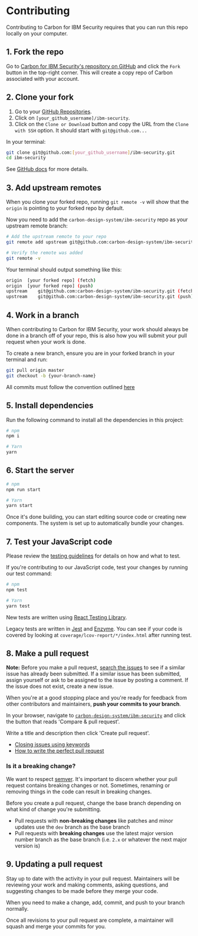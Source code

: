 # Contributing

Contributing to Carbon for IBM Security requires that you can run this repo locally on your computer.

## 1. Fork the repo

Go to
[Carbon for IBM Security's repository on GitHub](https://github.com/carbon-design-system/ibm-security) and click the `Fork` button in the top-right corner. This will create a copy repo of Carbon associated with your account.

## 2. Clone your fork

1.  Go to your [GitHub Repositories](https://github.com/settings/repositories).
2.  Click on `[your_github_username]/ibm-security`.
3.  Click on the `Clone or Download` button and copy the URL from the `Clone with SSH` option. It should start with `git@github.com...`

In your terminal:

```sh
git clone git@github.com:[your_github_username]/ibm-security.git
cd ibm-security
```

See [GitHub docs](https://help.github.com/articles/fork-a-repo/) for more details.

## 3. Add upstream remotes

When you clone your forked repo, running `git remote -v` will show that the `origin` is pointing to your forked repo by default.

Now you need to add the `carbon-design-system/ibm-security` repo as your upstream remote branch:

```sh
# Add the upstream remote to your repo
git remote add upstream git@github.com:carbon-design-system/ibm-security.git

# Verify the remote was added
git remote -v
```

Your terminal should output something like this:

```sh
origin  [your forked repo] (fetch)
origin  [your forked repo] (push)
upstream    git@github.com:carbon-design-system/ibm-security.git (fetch)
upstream    git@github.com:carbon-design-system/ibm-security.git (push)
```

## 4. Work in a branch

When contributing to Carbon for IBM Security, your work should always be done in a branch off of your repo, this is also how you will submit your pull request when your work is done.

To create a new branch, ensure you are in your forked branch in your terminal and run:

```sh
git pull origin master
git checkout -b {your-branch-name}
```

All commits must follow the convention outlined [here](https://www.conventionalcommits.org)

## 5. Install dependencies

Run the following command to install all the dependencies in this project:

```bash
# npm
npm i

# Yarn
yarn
```

## 6. Start the server

```bash
# npm
npm run start

# Yarn
yarn start
```

Once it's done building, you can start editing source code or creating new components. The system is set up to automatically bundle your changes.

## 7. Test your JavaScript code

Please review the [testing guidelines](./docs/testing) for details on how and what to test.

If you're contributing to our JavaScript code, test your changes by running our test command:

```bash
# npm
npm test

# Yarn
yarn test
```

New tests are written using [React Testing Library](https://testing-library.com/).

Legacy tests are written in [Jest](https://jestjs.io) and [Enzyme](https://airbnb.io/enzyme). You can see if your code is covered by looking at `coverage/lcov-report/*/index.html` after
running test.

## 8. Make a pull request

**Note:** Before you make a pull request, [search the issues](https://github.com/carbon-design-system/ibm-security/issues) to see if a similar issue has already been submitted. If a similar issue has been submitted, assign yourself or ask to be assigned to the issue by posting a comment. If the issue does not exist, create a new issue.

When you're at a good stopping place and you're ready for feedback from other contributors and maintainers, **push your commits to your branch**.

In your browser, navigate to [`carbon-design-system/ibm-security`](https://github.com/carbon-design-system/ibm-security) and click the button that reads 'Compare & pull request'.

Write a title and description then click 'Create pull request'.

- [Closing issues using keywords](https://help.github.com/en/articles/closing-issues-using-keywords)
- [How to write the perfect pull request](https://github.blog/2015-01-21-how-to-write-the-perfect-pull-request)

### Is it a breaking change?

We want to respect [semver](https://semver.org). It's important to discern whether your pull request contains breaking changes or not. Sometimes, renaming or removing things in the code can result in breaking changes.

Before you create a pull request, change the base branch depending on what kind of change you're submitting.

- Pull requests with **non-breaking changes** like patches and minor updates use the `dev` branch as the base branch
- Pull requests with **breaking changes** use the latest major version number branch as the base branch (i.e. `2.x` or whatever the next major version is)

## 9. Updating a pull request

Stay up to date with the activity in your pull request. Maintainers will be reviewing your work and making comments, asking
questions, and suggesting changes to be made before they merge your code.

When you need to make a change, add, commit, and push to your branch normally.

Once all revisions to your pull request are complete, a maintainer will squash and merge your commits for you.
